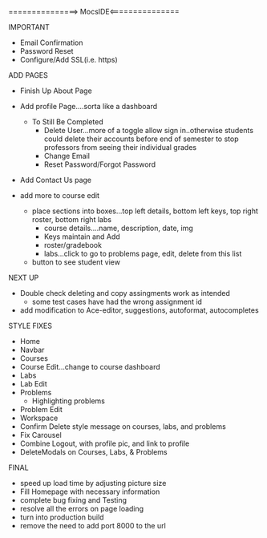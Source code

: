 ===============> MocsIDE<===============

IMPORTANT
* Email Confirmation
* Password Reset
* Configure/Add SSL(i.e. https)


ADD PAGES
* Finish Up About Page

* Add profile Page....sorta like a dashboard
    * To Still Be Completed
        * Delete User...more of a toggle allow sign in..otherwise students could delete their accounts before end of semester to stop professors from seeing their individual grades
        * Change Email
        * Reset Password/Forgot Password

* Add Contact Us page

* add more to course edit
    * place sections into boxes...top left details, bottom left keys, top right roster, bottom right labs
        * course details....name, description, date, img
        * Keys maintain and Add
        * roster/gradebook
        * labs...click to go to problems page, edit, delete from this list
    * button to see student view



NEXT UP
* Double check deleting and copy assingments work as intended
    * some test cases have had the wrong assignment id
* add modification to Ace-editor, suggestions, autoformat, autocompletes



STYLE FIXES
* Home
* Navbar
* Courses
* Course Edit...change to course dashboard
* Labs
* Lab Edit
* Problems
    * Highlighting problems
* Problem Edit
* Workspace
* Confirm Delete style message on courses, labs, and problems
* Fix Carousel
* Combine Logout, with profile pic, and link to profile 
* DeleteModals on Courses, Labs, & Problems



FINAL
* speed up load time by adjusting picture size
* Fill Homepage with necessary information
* complete bug fixing and Testing
* resolve all the errors on page loading
* turn into production build
* remove the need to add port 8000 to the url